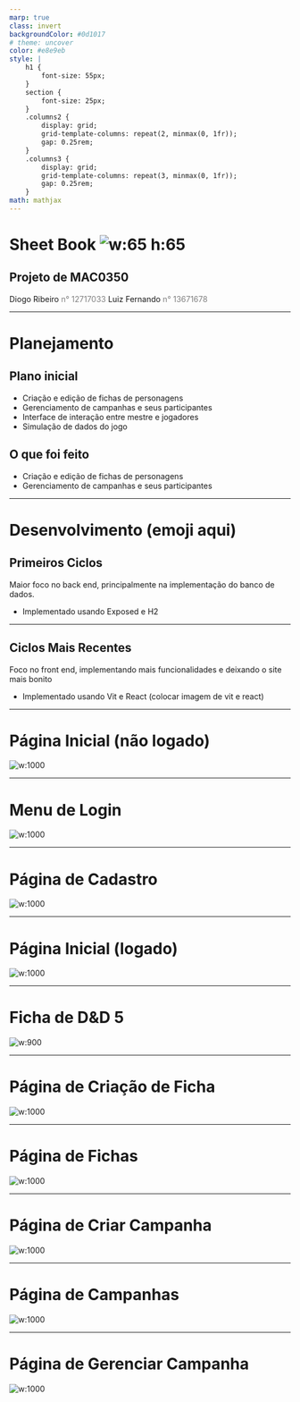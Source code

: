 ```yaml
---
marp: true
class: invert
backgroundColor: #0d1017
# theme: uncover
color: #e8e9eb
style: |
    h1 {
        font-size: 55px;
    }
    section {
        font-size: 25px;
    }
    .columns2 {
        display: grid;
        grid-template-columns: repeat(2, minmax(0, 1fr));
        gap: 0.25rem;
    }
    .columns3 {
        display: grid;
        grid-template-columns: repeat(3, minmax(0, 1fr));
        gap: 0.25rem;
    }
math: mathjax
---
```


# <!---fit---> Sheet Book ![w:65 h:65](sheet-book-outline-blue.png)
## Projeto de MAC0350
Diogo Ribeiro <span style="color:grey">n° 12717033</span>
Luiz Fernando <span style="color:grey">n° 13671678</span>

---
# Planejamento

<div class=columns2>
    <section>
        <h2>Plano inicial</h2>
        <ul>
            <li>Criação e edição de fichas de personagens</li>
            <li>Gerenciamento de campanhas e seus participantes</li>
            <li>Interface de interação entre mestre e jogadores</li>
            <li>Simulação de dados do jogo</li>
        </ul>
    </section>
    <section>
        <h2>O que foi feito</h2>
        <ul>
            <li>Criação e edição de fichas de personagens</li>
            <li>Gerenciamento de campanhas e seus participantes</li>
        </ul>
    </section>
</div>

---

# Desenvolvimento (emoji aqui)
## Primeiros Ciclos 

Maior foco no back end, principalmente na implementação do banco de dados.
- Implementado usando Exposed e H2

---
## Ciclos Mais Recentes
Foco no front end, implementando mais funcionalidades e deixando o site mais bonito
- Implementado usando Vit e React (colocar imagem de vit e react)

---

# Página Inicial (não logado)
![w:1000](./1_home_page_sign_out.png)

---

# Menu de Login
![w:1000](./2_home_page_login.png)

---

# Página de Cadastro
![w:1000](./3_register_page.png)

---

# Página Inicial (logado)

![w:1000](./4_home_page_sign_in.png)

---

# Ficha de D&D 5
![w:900](./5_dnd5_sheet.png)

---

# Página de Criação de Ficha
![w:1000](./6_create_sheet_page.png)

---

# Página de Fichas
![w:1000](./7_my_sheets_page.png)

---

# Página de Criar Campanha
![w:1000](./8_create_campaign_page.png)

---

# Página de Campanhas
![w:1000](./9_my_campaigns_page.png)

---

# Página de Gerenciar Campanha
![w:1000](./10_view_campaign_page.png)